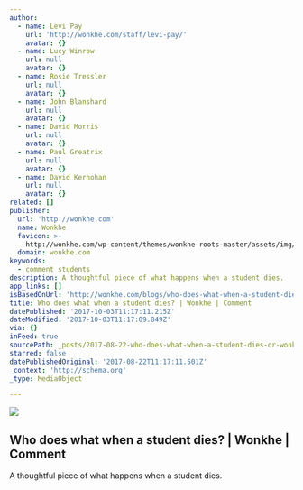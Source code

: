```yaml
---
author:
  - name: Levi Pay
    url: 'http://wonkhe.com/staff/levi-pay/'
    avatar: {}
  - name: Lucy Winrow
    url: null
    avatar: {}
  - name: Rosie Tressler
    url: null
    avatar: {}
  - name: John Blanshard
    url: null
    avatar: {}
  - name: David Morris
    url: null
    avatar: {}
  - name: Paul Greatrix
    url: null
    avatar: {}
  - name: David Kernohan
    url: null
    avatar: {}
related: []
publisher:
  url: 'http://wonkhe.com'
  name: Wonkhe
  favicon: >-
    http://wonkhe.com/wp-content/themes/wonkhe-roots-master/assets/img/icons/favicon.ico
  domain: wonkhe.com
keywords:
  - comment students
description: A thoughtful piece of what happens when a student dies.
app_links: []
isBasedOnUrl: 'http://wonkhe.com/blogs/who-does-what-when-a-student-dies/'
title: Who does what when a student dies? | Wonkhe | Comment
datePublished: '2017-10-03T11:17:11.215Z'
dateModified: '2017-10-03T11:17:09.849Z'
via: {}
inFeed: true
sourcePath: _posts/2017-08-22-who-does-what-when-a-student-dies-or-wonkhe-or-comment.md
starred: false
datePublishedOriginal: '2017-08-22T11:17:11.501Z'
_context: 'http://schema.org'
_type: MediaObject

---
```

<article style=""><img src="https://imgflo.herokuapp.com/graph/2b2431f8e7ba7b0/df5f591656ad2786c164a5956292d9ad/noop.jpg?input=http%3A%2F%2Fwonkhe.com%2Fwp-content%2Fuploads%2F2017%2F08%2Fwonkhe-student-death-1291225_1920.jpg" /><h1>Who does what when a student dies? | Wonkhe | Comment</h1><p>A thoughtful piece of what happens when a student dies.</p></article>